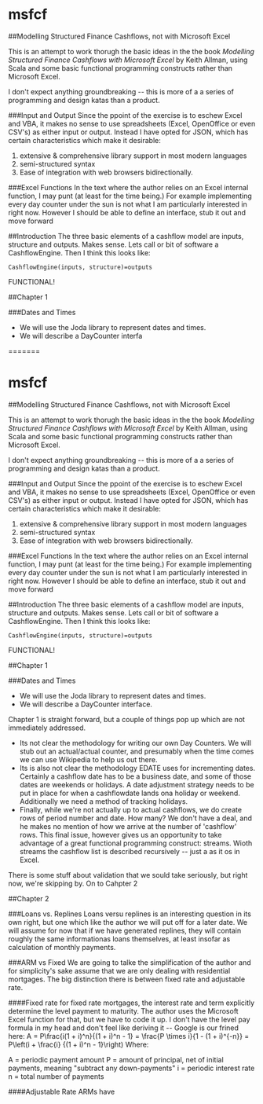# msfcf
##Modelling Structured Finance Cashflows, not with Microsoft Excel

This is an attempt to work thorugh the basic ideas in the the book _Modelling Structured Finance Cashflows with Microsoft Excel_ by Keith Allman, using Scala and some basic functional programming constructs rather than Microsoft Excel.  

I don't expect anything groundbreaking -- this is more of a a series of programming and design katas than a product.

###Input and Output
Since the ppoint of the exercise is to eschew Excel and VBA, it makes no sense to use spreadsheets (Excel, OpenOffice or even CSV's) as either input or output.  Instead I have opted for JSON, which has certain characteristics which make it desirable:
1. extensive & comprehensive library support in most modern languages
2. semi-structured syntax
3. Ease of integration with web browsers bidirectionally.

###Excel Functions
In the text where the author relies on an Excel internal function, I may punt (at least for the time being.)  For example implementing every day counter under the sun is not what I am particularly interested in right now.  However I should be able to define an interface, stub it out and move forward

##Introduction
The three basic elements of a cashflow model are inputs, structure and outputs.  Makes sense.  Lets call or bit of software a CashflowEngine.  Then I think this looks like:

    CashflowEngine(inputs, structure)=outputs

FUNCTIONAL!

##Chapter 1

###Dates and Times
* We will use the Joda library to represent dates and times.
* We will describe a DayCounter interfa

=======
# msfcf
##Modelling Structured Finance Cashflows, not with Microsoft Excel

This is an attempt to work thorugh the basic ideas in the the book _Modelling Structured Finance Cashflows with Microsoft Excel_ by Keith Allman, using Scala and some basic functional programming constructs rather than Microsoft Excel.  

I don't expect anything groundbreaking -- this is more of a a series of programming and design katas than a product.

###Input and Output
Since the ppoint of the exercise is to eschew Excel and VBA, it makes no sense to use spreadsheets (Excel, OpenOffice or even CSV's) as either input or output.  Instead I have opted for JSON, which has certain characteristics which make it desirable:
1. extensive & comprehensive library support in most modern languages
2. semi-structured syntax
3. Ease of integration with web browsers bidirectionally.

###Excel Functions
In the text where the author relies on an Excel internal function, I may punt (at least for the time being.)  For example implementing every day counter under the sun is not what I am particularly interested in right now.  However I should be able to define an interface, stub it out and move forward

##Introduction
The three basic elements of a cashflow model are inputs, structure and outputs.  Makes sense.  Lets call or bit of software a CashflowEngine.  Then I think this looks like:

    CashflowEngine(inputs, structure)=outputs

FUNCTIONAL!

##Chapter 1

###Dates and Times
* We will use the Joda library to represent dates and times.
* We will describe a DayCounter interface.

Chapter 1 is straight forward, but a couple of things pop up which are not immediately addressed.
* Its not clear the methodology for writing our own Day Counters.  We will stub out an actual/actual counter, and presumably when the time comes we can use Wikipedia to help us out there.
* Its is also not clear the methodology EDATE uses for incrementing dates.  Certainly a cashflow date has to be a business date, and some of those dates are weekends or holidays.  A date adjustment strategy needs to be put in place for when a cashflowdate lands ona holiday or weekend.  Additionally we need a method of tracking holidays.
* Finally, while we're not actually up to actual cashflows, we do create rows of period number and date.  How many?  We don't have a deal, and he makes no mention of how we arrive at the number of 'cashflow' rows.  This final issue, however gives us an opportunity to take advantage of a great functional programming construct: streams.  Wioth streams the cashflow list is described recursively -- just a as it os in Excel.


There is some stuff about validation that we sould take seriously, but right now, we're skipping by.  On to Cahpter 2

##Chapter 2

###Loans vs. Replines
Loans versu replines is an interesting question in its own right, but one which like the author we will put off for a later date.  We will assume for now that if we have generated replines, they will contain roughly the same informationas loans themselves, at least insofar as calculation of monthly payments.  

###ARM vs Fixed
We are going to talke the simplification of the author and for simplicity's sake assume that we are only dealing with residential mortgages.  The big distinction there is between fixed rate and adjustable rate.

####Fixed rate
for fixed rate mortgages, the interest rate and term explicitly determine the level payment to maturity.  The author uses the Microsoft Excel function for that, but we have to code it up. I don't have the level pay formula in my head and don't feel like deriving it -- Google is our frined here:
A = P\frac{i(1 + i)^n}{(1 + i)^n - 1} = \frac{P \times i}{1 - (1 + i)^{-n}} = P\left(i + \frac{i} {(1 + i)^n - 1}\right)
Where:

A = periodic payment amount
P = amount of principal, net of initial payments, meaning "subtract any down-payments"
i = periodic interest rate
n = total number of payments


####Adjustable Rate
ARMs have 


